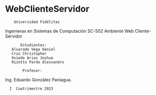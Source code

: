 # WebClienteServidor #


        Universidad Fidélitas
Ingenieras en Sistemas de Computación
 SC-502 Ambiente Web Cliente-Servidor


           Estudiantes:
       Alvarado Vega Daniel
       Cruz Christopher
       Oviedo Arias Joshua
       Rizotto Pardo Alessandro

            Profesor:
   Ing. Eduardo González Paniagua.


      I  Cuatrimestre 2023
